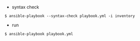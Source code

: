 
- syntax check

```shell
$ ansible-playbook --syntax-check playbook.yml -i inventory
```

- run

```shell
$ ansible-playbook playbook.yml
```

